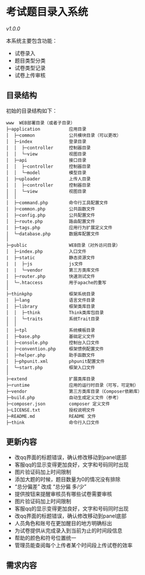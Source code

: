考试题目录入系统
===============

*v1.0.0*

本系统主要包含功能：

 + 试卷录入
 + 题目类型分类
 + 试卷类型记录
 + 试卷上传审核

## 目录结构

初始的目录结构如下：

~~~
www  WEB部署目录（或者子目录）
├─application           应用目录
│  ├─common             公共模块目录（可以更改）
│  ├─index              登录目录
│  │  ├─controller      控制器目录
│  │  └─view            视图目录
│  ├─api                接口目录
│  │  ├─controller      控制器目录
│  │  └─model           模型目录
│  ├─uploader           上传人目录
│  │  ├─controller      控制器目录
│  │  └─view            视图目录
│  │
│  ├─command.php        命令行工具配置文件
│  ├─common.php         公共函数文件
│  ├─config.php         公共配置文件
│  ├─route.php          路由配置文件
│  ├─tags.php           应用行为扩展定义文件
│  └─database.php       数据库配置文件
│
├─public                WEB目录（对外访问目录）
│  ├─index.php          入口文件
|  ├─static             静态资源文件
|  |  ├─js              js文件
|  |  └─vendor          第三方类库文件
│  ├─router.php         快速测试文件
│  └─.htaccess          用于apache的重写
│
├─thinkphp              框架系统目录
│  ├─lang               语言文件目录
│  ├─library            框架类库目录
│  │  ├─think           Think类库包目录
│  │  └─traits          系统Trait目录
│  │
│  ├─tpl                系统模板目录
│  ├─base.php           基础定义文件
│  ├─console.php        控制台入口文件
│  ├─convention.php     框架惯例配置文件
│  ├─helper.php         助手函数文件
│  ├─phpunit.xml        phpunit配置文件
│  └─start.php          框架入口文件
│
├─extend                扩展类库目录
├─runtime               应用的运行时目录（可写，可定制）
├─vendor                第三方类库目录（Composer依赖库）
├─build.php             自动生成定义文件（参考）
├─composer.json         composer 定义文件
├─LICENSE.txt           授权说明文件
├─README.md             README 文件
├─think                 命令行入口文件
~~~

## 更新内容
 + 改qq界面的标题错误，确认修改移动到panel底部
 + 客服qq的显示变得更加良好，文字和号码同时出现
 + 图片验证码加上时间限制
 + 添加大题的时候，题目数量为0的情况没有排除
 + “总分偏差”  改成  “总分偏 多/少”
 + 提供按钮来提醒审核员有哪些试卷需要审核
 + 图片验证码加上时间限制
 + 客服qq的显示变得更加良好，文字和号码同时出现
 + 改qq界面的标题错误，确认修改移动到panel底部
 + 人员角色和账号在更加醒目的地方明确标出
 + 为试卷提供从完成录入到当前为止的时间段信息
 + 帮助的颜色和符号位置统一
 + 管理员能查阅每个上传者某个时间段上传试卷的效率

## 需求内容



